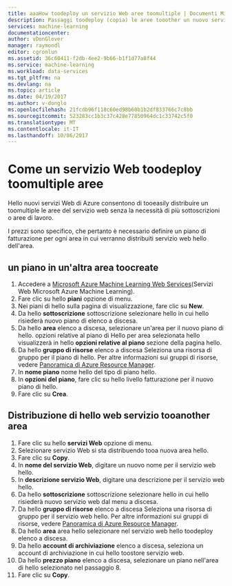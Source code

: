 ```yaml
---
title: aaaHow toodeploy un servizio Web aree toomultiple | Documenti Microsoft
description: Passaggi toodeploy (copia) le aree tooother un nuovo servizio Web.
services: machine-learning
documentationcenter: 
author: vDonGlover
manager: raymondl
editor: cgronlun
ms.assetid: 36c60411-f2db-4ee2-9b66-b1f1d77a8f44
ms.service: machine-learning
ms.workload: data-services
ms.tgt_pltfrm: na
ms.devlang: na
ms.topic: article
ms.date: 04/19/2017
ms.author: v-donglo
ms.openlocfilehash: 21fcdb96f118c60ed98b60b1b2df833766c7c8bb
ms.sourcegitcommit: 523283cc1b3c37c428e77850964dc1c33742c5f0
ms.translationtype: MT
ms.contentlocale: it-IT
ms.lasthandoff: 10/06/2017
---
```

# <a name="how-toodeploy-a-web-service-toomultiple-regions"></a>Come un servizio Web toodeploy toomultiple aree
Hello nuovi servizi Web di Azure consentono di tooeasily distribuire un toomultiple le aree del servizio web senza la necessità di più sottoscrizioni o aree di lavoro. 

I prezzi sono specifico, che pertanto è necessario definire un piano di fatturazione per ogni area in cui verranno distribuiti servizio web hello dell'area.

## <a name="toocreate-a-plan-in-another-region"></a>un piano in un'altra area toocreate
1. Accedere a [Microsoft Azure Machine Learning Web Services](https://services.azureml.net/)(Servizi Web Microsoft Azure Machine Learning).
2. Fare clic su hello **piani** opzione di menu.
3. Nei piani di hello sulla pagina di visualizzazione, fare clic su **New**.
4. Da hello **sottoscrizione** sottoscrizione selezionare hello in cui hello risiederà nuovo piano di elenco a discesa.
5. Da hello **area** elenco a discesa, selezionare un'area per il nuovo piano di hello. opzioni relative al piano di Hello per area selezionata hello visualizzerà in hello **opzioni relative al piano** sezione della pagina hello.
6. Da hello **gruppo di risorse** elenco a discesa Seleziona una risorsa di gruppo per il piano di hello. Per altre informazioni sui gruppi di risorse, vedere [Panoramica di Azure Resource Manager](../azure-resource-manager/resource-group-overview.md).
7. In **nome piano** nome hello del tipo di piano hello.
8. In **opzioni del piano**, fare clic su hello livello fatturazione per il nuovo piano di hello.
9. Fare clic su **Crea**.

## <a name="deploying-hello-web-service-tooanother-region"></a>Distribuzione di hello web servizio tooanother area
1. Fare clic su hello **servizi Web** opzione di menu.
2. Selezionare servizio Web si sta distribuendo tooa nuova area hello.
3. Fare clic su **Copy**.
4. In **nome del servizio Web**, digitare un nuovo nome per il servizio web hello.
5. In **descrizione servizio Web**, digitare una descrizione per il servizio web hello.
6. Da hello **sottoscrizione** sottoscrizione selezionare hello in cui hello risiederà nuovo servizio web dal menu a discesa.
7. Da hello **gruppo di risorse** elenco a discesa Seleziona una risorsa di gruppo per il servizio web hello. Per altre informazioni sui gruppi di risorse, vedere [Panoramica di Azure Resource Manager](../azure-resource-manager/resource-group-overview.md).
8. Da hello **area** area hello selezionare nel servizio web hello toodeploy elenco a discesa.
9. Da hello **account di archiviazione** elenco a discesa, seleziona un account di archiviazione in cui hello toostore servizio web.
10. Da hello **prezzo piano** elenco a discesa, selezionare un piano nell'area di hello selezionato nel passaggio 8.
11. Fare clic su **Copy**.

